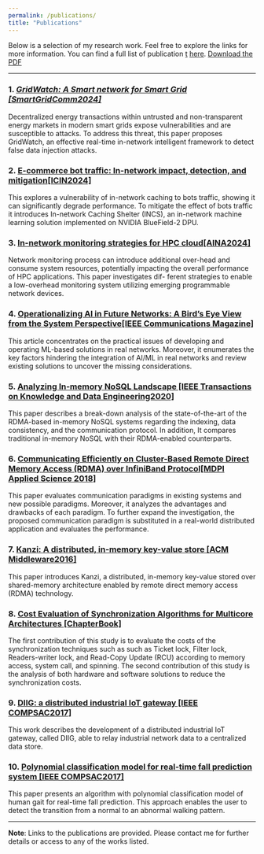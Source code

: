 ```yaml
---
permalink: /publications/
title: "Publications"
---
```

Below is a selection of my research work. Feel free to explore the links for more information. You can find a full list of publication [t](/asset/publist.pdf) <a href="/asset/publist.pdf" target="_blank">here</a>. <a href="/asset/publist.pdf" download>Download the PDF</a>


---

### 1. *[GridWatch: A Smart network for Smart Grid [SmartGridComm2024]](https://ora.ox.ac.uk/objects/uuid:cae1d460-3da1-4a5e-940e-05eb147a061c/files/svx021g97w)*
Decentralized energy transactions within untrusted and non-transparent energy markets in modern smart grids expose vulnerabilities and are susceptible to attacks. To address this threat, this paper proposes GridWatch, an effective real-time in-network intelligent framework to detect false data injection attacks.

### 2. **[E-commerce bot traffic: In-network impact, detection, and mitigation[ICIN2024]](https://eng.ox.ac.uk/media/zwgjgmef/hemmatpour2024incs.pdf)**
This explores a vulnerability of in-network caching to bots traffic, showing it can significantly degrade performance. To mitigate the effect of bots traffic it introduces In-network Caching Shelter (INCS), an in-network machine learning solution implemented on NVIDIA BlueField-2 DPU.

### 3. **[ In-network monitoring strategies for HPC cloud[AINA2024]](https://link.springer.com/chapter/10.1007/978-3-031-57942-4_35)**
Network monitoring process can introduce additional
over-head and consume system resources, potentially impacting the
overall performance of HPC applications. This paper investigates dif-
ferent strategies to enable a low-overhead monitoring system utilizing
emerging programmable network devices.

### 4. **[Operationalizing AI in Future Networks: A Bird’s Eye View from the System Perspective[IEEE Communications Magazine]](https://arxiv.org/pdf/2303.04073)**
This article concentrates on the practical issues of developing and operating ML-based solutions in real networks. Moreover, it enumerates the key factors hindering the integration of AI/ML
in real networks and review existing solutions to uncover the missing considerations.

### 5. **[Analyzing In-memory NoSQL Landscape [IEEE Transactions on Knowledge and Data Engineering2020]](https://ieeexplore.ieee.org/abstract/document/9119827)**
This paper describes a break-down analysis of the state-of-the-art of the RDMA-based in-memory NoSQL systems regarding the indexing, data consistency, and the communication protocol. In addition, It compares traditional in-memory NoSQL with their RDMA-enabled counterparts.

### 6. **[Communicating Efficiently on Cluster-Based Remote Direct Memory Access (RDMA) over InfiniBand Protocol[MDPI Applied Science 2018]](https://www.mdpi.com/2076-3417/8/11/2034)**
This paper evaluates communication paradigms in existing systems and new possible paradigms. Moreover, it analyzes the advantages and drawbacks of each paradigm. To further expand the investigation, the proposed communication paradigm is substituted in a real-world distributed application and evaluates the performance.

### 7. **[Kanzi: A distributed, in-memory key-value store [ACM Middleware2016]](https://dl.acm.org/doi/10.1145/3007592.3007594)**
This paper introduces Kanzi, a distributed, in-memory key-value stored over shared-memory architecture enabled by remote direct memory access (RDMA) technology.

### 8. **[Cost Evaluation of Synchronization Algorithms for Multicore Architectures [ChapterBook]](https://www.igi-global.com/chapter/cost-evaluation-of-synchronization-algorithms-for-multicore-architectures/214654)**
The first contribution of this study is to evaluate the costs of the synchronization techniques such as such as Ticket lock, Filter lock, Readers-writer lock, and Read-Copy Update (RCU) according to memory access, system call, and spinning. The second contribution of this study is the analysis of both hardware and software solutions to reduce the synchronization costs.

### 9. **[DIIG: a distributed industrial IoT gateway [IEEE COMPSAC2017]](https://ieeexplore.ieee.org/abstract/document/8029694)**
This work describes the development of a distributed industrial IoT gateway, called DIIG, able to relay industrial network data to a centralized data store.

### 10. **[Polynomial classification model for real-time fall prediction system [IEEE COMPSAC2017]](https://ieeexplore.ieee.org/document/8029725)**
This paper presents an algorithm with polynomial classification model of human gait for real-time fall prediction. This approach enables the user to detect the transition from a normal to an abnormal walking pattern. 

---

**Note**: Links to the publications are provided. Please contact me for further details or access to any of the works listed.


